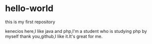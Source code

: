# hello-world
this is my first repository

kenecios here,I like java and php,I'm a student who is studying php by myself
thank you,github,I like it.It's great for me.
